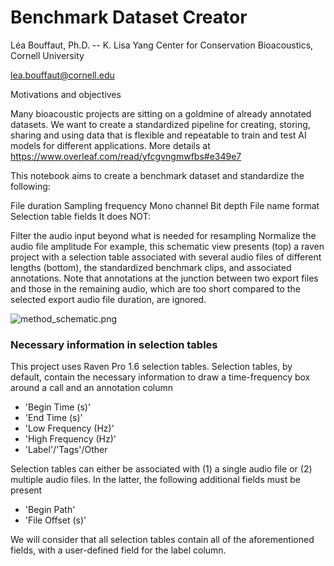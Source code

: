 # Benchmark Dataset Creator
Léa Bouffaut, Ph.D. -- K. Lisa Yang Center for Conservation Bioacoustics, Cornell University

lea.bouffaut@cornell.edu

Motivations and objectives

Many bioacoustic projects are sitting on a goldmine of already annotated datasets. We want to create a standardized pipeline for creating, storing, sharing and using data that is flexible and repeatable to train and test AI models for different applications. More details at https://www.overleaf.com/read/yfcgvngmwfbs#e349e7

This notebook aims to create a benchmark dataset and standardize the following:

File duration
Sampling frequency
Mono channel
Bit depth
File name format
Selection table fields
It does NOT:

Filter the audio input beyond what is needed for resampling
Normalize the audio file amplitude
For example, this schematic view presents (top) a raven project with a selection table associated with several audio files of different lengths (bottom), the standardized benchmark clips, and associated annotations. Note that annotations at the junction between two export files and those in the remaining audio, which are too short compared to the selected export audio file duration, are ignored.
 
![method_schematic.png](attachment:bc182ae8-6eac-49fe-a9fc-b62860de37b7.png)

### Necessary information in selection tables
This project uses Raven Pro 1.6 selection tables. 
Selection tables, by default, contain the necessary information to draw a time-frequency box around a call and an annotation column
* 'Begin Time (s)'
* 'End Time (s)'
* 'Low Frequency (Hz)'
* 'High Frequency (Hz)'
* 'Label'/'Tags'/Other

Selection tables can either be associated with (1) a single audio file or (2) multiple audio files. In the latter, the following additional fields must be present
* 'Begin Path'
* 'File Offset (s)'

We will consider that all selection tables contain all of the aforementioned fields, with a user-defined field for the label column.
